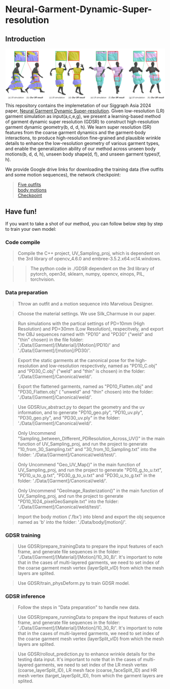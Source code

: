 # Neural-Garment-Dynamic-Super-resolution

## Introduction
![](teaser.png) <br />
This repository contains the implemetation of our Siggraph Asia 2024 paper, [Neural Garment Dynamic Super-resolution](https://github.com/MengZephyr/Neural-Garment-Dynamic-Super-resolution/blob/main/papers/GDSR_SIGA_2024.pdf). Given low-resolution (LR) garment simulation as input(a,c,e,g), we present a learning-based method of garment dynamic super resolution (GDSR) to construct high-resolution garment dynamic geometry(b, d, d, h). We learn super resolution (SR) features from the coarse garment dynamics and the garment-body interactions, to produce high-resolution fine-grained and plausible wrinkle details to enhance the low-resolution geometry of various garment types, and enable the generalization ability of our method across unseen body motions(b, d, d, h), unseen body shape(d, f), and unseen garment types(f, h).

We provide Google drive links for downloading the training data (five outfits and some motion sequences), the network checkpoint:
>[Five outfits](https://drive.google.com/drive/folders/1vNkcLLMDHyUzN40RE6x8LbNXIjQ3LspF?usp=sharing) <br />
>[body motions](https://drive.google.com/drive/folders/1tXZCJiVOuLLa2fuOlwrCKhA5_v3vY0eP?usp=sharing) <br />
>[Checkpoint](https://drive.google.com/file/d/1lrYa4SK0uH1IdjrvzjBHyD-a-tc60BCe/view?usp=sharing) <br />

## Have fun!

If you want to take a shot of our method, you can follow below step by step to train your own model:

### Code compile

> Compile the C++ project, UV_Sampling_proj, which is dependent on the 3rd library of opencv_4.6.0 and embree-3.5.2.x64.vc14.windows.

> > The python code in ./GDSR dependent on the 3rd library of pytorch, open3d, sklearn, numpy, opencv, einops, PIL, torchvision.

### Data preparation

> Throw an outfit and a motion sequence into Marvelous Designer.
 
> Choose the material settings. We use Silk_Charmuse in our paper.

> Run simulations with the partical settings of PD=10mm (High Resolution) and PD=30mm (Low Resolution), respecitvely, and export the OBJ sequences named with "PD10" and "PD30" ("weld" and "thin" chosen) in the file folder: './Data/[Garment]/[Material]/[Motion]/PD10/' and './Data/[Garment]/[motion]/PD30/'.

> Export the static garments at the canonical pose for the high-resolution and low-resolution respectively, named as "PD10_C.obj" and "PD30_C.obj" ("weld" and "thin" is chosen) in the folder: './Data/[Garment]/Canonical/weld/'.

> Export the flattened garments, named as "PD10_Flatten.obj" and "PD30_Flatten.obj" ( "unweld" and "thin" chosen) into the folder: './Data/[Garment]/Canonical/weld/'.

> Use GDSR/uv_abstract.py to depart the geometry and the uv information, and to generate "PD10_geo.ply", "PD10_uv.ply", "PD30_geo.ply", and "PD30_uv.ply" in the folder: './Data/[Garment]/Canonical/weld/'.

> Only Uncommend "Sampling_between_Different_PDResolution_Across_UV()" in the main function of UV_Sampling_proj, and run the project to generate "10_from_30_Sampling.txt" and "30_from_10_Sampling.txt" into the folder: './Data/[Garment]/Canonical/weld/test/'.

> Only Uncommend "Geo_UV_Map()" in the main function of UV_Sampling_proj, and run the project to generate "PD10_g_to_u.txt", "PD10_u_to_g.txt", "PD30_g_to_u.txt" and "PD30_u_to_g.txt" in the folder: './Data/[Garment]/Canonical/weld/'.

> Only Uncommend "GeoImage_Rasterization()" in the main function of UV_Sampling_proj, and run the project to generate "PD10_1024_pixelGeoSample.txt" into the folder: './Data/[Garment]/Canonical/weld/test/'.

> Import the body motion ('.fbx') into blend and export the obj sequence named as 'b' into the folder: './Data/body/[motion]/'.

### GDSR training

> Use GDSR/prepare_trainingData to prepare the input features of each frame, and generate file sequences in the folder: './Data/[Garment]/[Material]/[Motion]/10_30_B/'. It's important to note that in the cases of multi-layered garments, we need to set index of the coarse garment mesh vertex (layerSplit_vID) from which the mesh layers are splited. 

> Use GDSR/train_physDeform.py to train GDSR model.

### GDSR inference

> Follow the steps in "Data preparation" to handle new data.

> Use GDSR/prepare_runningData to prepare the input features of each frame, and generate file sequences in the folder: './Data/[Garment]/[Material]/[Motion]/10_30_R/'. It's important to note that in the cases of multi-layered garments, we need to set index of the coarse garment mesh vertex (layerSplit_vID) from which the mesh layers are splited.

> Use GDSR/rollout_prediction.py to enhance wrinkle details for the testing data input. It's important to note that in the cases of multi-layered garments, we need to set index of the LR mesh vertex (coarse_layerSplit_ID), LR mesh face (coarse_faceSplit_ID) and HR mesh vertex (target_layerSplit_ID), from which the garment layers are splited.

 
